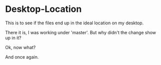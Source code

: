 # Desktop-Location

This is to see if the files end up in the ideal location on my desktop.

There it is, I was working under 'master'.  But why didn't the change show up in it?

Ok, now what?

And once again.
